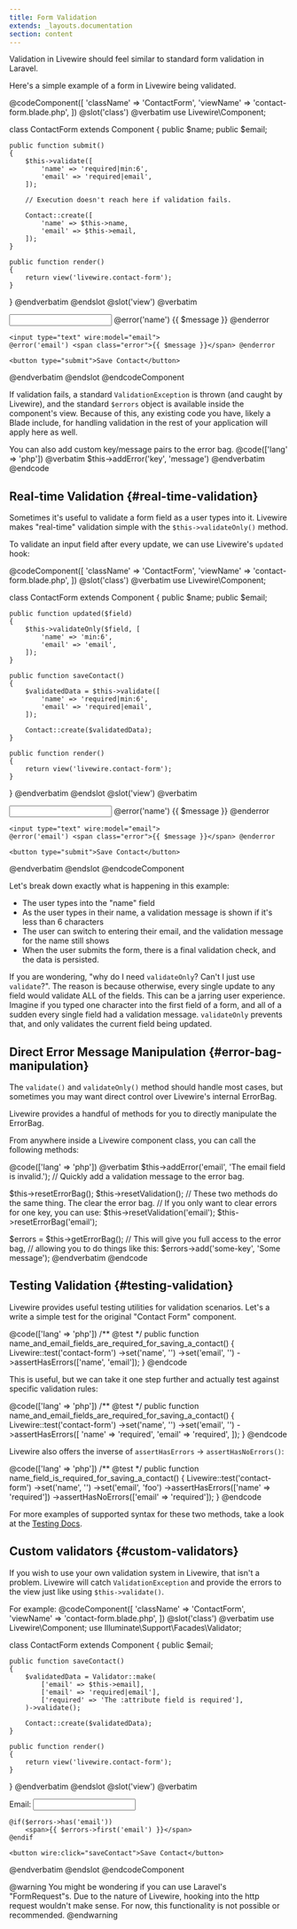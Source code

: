 ```yaml
---
title: Form Validation
extends: _layouts.documentation
section: content
---
```


Validation in Livewire should feel similar to standard form validation in Laravel.

Here's a simple example of a form in Livewire being validated.

@codeComponent([
    'className' => 'ContactForm',
    'viewName' => 'contact-form.blade.php',
])
@slot('class')
@verbatim
use Livewire\Component;

class ContactForm extends Component
{
    public $name;
    public $email;

    public function submit()
    {
        $this->validate([
            'name' => 'required|min:6',
            'email' => 'required|email',
        ]);

        // Execution doesn't reach here if validation fails.

        Contact::create([
            'name' => $this->name,
            'email' => $this->email,
        ]);
    }

    public function render()
    {
        return view('livewire.contact-form');
    }
}
@endverbatim
@endslot
@slot('view')
@verbatim
<form wire:submit.prevent="submit">
    <input type="text" wire:model="name">
    @error('name') <span class="error">{{ $message }}</span> @enderror

    <input type="text" wire:model="email">
    @error('email') <span class="error">{{ $message }}</span> @enderror

    <button type="submit">Save Contact</button>
</form>
@endverbatim
@endslot
@endcodeComponent

If validation fails, a standard `ValidationException` is thrown (and caught by Livewire), and the standard `$errors` object is available inside the component's view. Because of this, any existing code you have, likely a Blade include, for handling validation in the rest of your application will apply here as well.

You can also add custom key/message pairs to the error bag.
@code(['lang' => 'php'])
@verbatim
    $this->addError('key', 'message')
@endverbatim
@endcode

## Real-time Validation {#real-time-validation}

Sometimes it's useful to validate a form field as a user types into it. Livewire makes "real-time" validation simple with the `$this->validateOnly()` method.

To validate an input field after every update, we can use Livewire's `updated` hook:

@codeComponent([
    'className' => 'ContactForm',
    'viewName' => 'contact-form.blade.php',
])
@slot('class')
@verbatim
use Livewire\Component;

class ContactForm extends Component
{
    public $name;
    public $email;

    public function updated($field)
    {
        $this->validateOnly($field, [
            'name' => 'min:6',
            'email' => 'email',
        ]);
    }

    public function saveContact()
    {
        $validatedData = $this->validate([
            'name' => 'required|min:6',
            'email' => 'required|email',
        ]);

        Contact::create($validatedData);
    }

    public function render()
    {
        return view('livewire.contact-form');
    }
}
@endverbatim
@endslot
@slot('view')
@verbatim
<form wire:submit.prevent="saveContact">
    <input type="text" wire:model="name">
    @error('name') <span class="error">{{ $message }}</span> @enderror

    <input type="text" wire:model="email">
    @error('email') <span class="error">{{ $message }}</span> @enderror

    <button type="submit">Save Contact</button>
</form>
@endverbatim
@endslot
@endcodeComponent

Let's break down exactly what is happening in this example:
* The user types into the "name" field
* As the user types in their name, a validation message is shown if it's less than 6 characters
* The user can switch to entering their email, and the validation message for the name still shows
* When the user submits the form, there is a final validation check, and the data is persisted.

If you are wondering, "why do I need `validateOnly`? Can't I just use `validate`?". The reason is because otherwise, every single update to any field would validate ALL of the fields. This can be a jarring user experience. Imagine if you typed one character into the first field of a form, and all of a sudden every single field had a validation message. `validateOnly` prevents that, and only validates the current field being updated.

## Direct Error Message Manipulation {#error-bag-manipulation}

The `validate()` and `validateOnly()` method should handle most cases, but sometimes you may want direct control over Livewire's internal ErrorBag.

Livewire provides a handful of methods for you to directly manipulate the ErrorBag.

From anywhere inside a Livewire component class, you can call the following methods:

@code(['lang' => 'php'])
@verbatim
$this->addError('email', 'The email field is invalid.');
// Quickly add a validation message to the error bag.

$this->resetErrorBag();
$this->resetValidation();
// These two methods do the same thing. The clear the error bag.
// If you only want to clear errors for one key, you can use:
$this->resetValidation('email');
$this->resetErrorBag('email');

$errors = $this->getErrorBag();
// This will give you full access to the error bag,
// allowing you to do things like this:
$errors->add('some-key', 'Some message');
@endverbatim
@endcode

## Testing Validation {#testing-validation}

Livewire provides useful testing utilities for validation scenarios. Let's a write a simple test for the original "Contact Form" component.

@code(['lang' => 'php'])
/** @test */
public function name_and_email_fields_are_required_for_saving_a_contact()
{
    Livewire::test('contact-form')
        ->set('name', '')
        ->set('email', '')
        ->assertHasErrors(['name', 'email']);
}
@endcode

This is useful, but we can take it one step further and actually test against specific validation rules:

@code(['lang' => 'php'])
/** @test */
public function name_and_email_fields_are_required_for_saving_a_contact()
{
    Livewire::test('contact-form')
        ->set('name', '')
        ->set('email', '')
        ->assertHasErrors([
            'name' => 'required',
            'email' => 'required',
        ]);
}
@endcode

Livewire also offers the inverse of `assertHasErrors` -> `assertHasNoErrors()`:

@code(['lang' => 'php'])
/** @test */
public function name_field_is_required_for_saving_a_contact()
{
    Livewire::test('contact-form')
        ->set('name', '')
        ->set('email', 'foo')
        ->assertHasErrors(['name' => 'required'])
        ->assertHasNoErrors(['email' => 'required']);
}
@endcode

For more examples of supported syntax for these two methods, take a look at the [Testing Docs](/docs/testing).

## Custom validators {#custom-validators}

If you wish to use your own validation system in Livewire, that isn't a problem. Livewire will catch `ValidationException` and provide the errors to the view just like using `$this->validate()`.

For example:
@codeComponent([
    'className' => 'ContactForm',
    'viewName' => 'contact-form.blade.php',
])
@slot('class')
@verbatim
use Livewire\Component;
use Illuminate\Support\Facades\Validator;

class ContactForm extends Component
{
    public $email;

    public function saveContact()
    {
        $validatedData = Validator::make(
            ['email' => $this->email],
            ['email' => 'required|email'],
            ['required' => 'The :attribute field is required'],
        )->validate();

        Contact::create($validatedData);
    }

    public function render()
    {
        return view('livewire.contact-form');
    }
}
@endverbatim
@endslot
@slot('view')
@verbatim
<div>
    Email: <input wire:model.lazy="email">

    @if($errors->has('email'))
        <span>{{ $errors->first('email') }}</span>
    @endif

    <button wire:click="saveContact">Save Contact</button>
</div>
@endverbatim
@endslot
@endcodeComponent

@warning
You might be wondering if you can use Laravel's "FormRequest"s. Due to the nature of Livewire, hooking into the http request wouldn't make sense. For now, this functionality is not possible or recommended.
@endwarning
